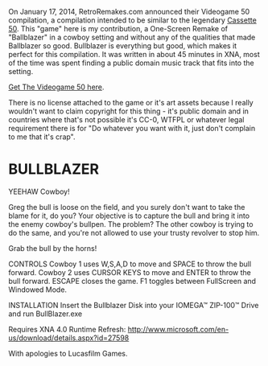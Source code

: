 On January 17, 2014, RetroRemakes.com announced their Videogame 50 compilation, a compilation intended to be similar to the legendary [Cassette 50](http://en.wikipedia.org/wiki/Cassette_50). This "game" here is my contribution, a One-Screen Remake of "Ballblazer" in a cowboy setting and without any of the qualities that made Ballblazer so good. Bullblazer is everything but good, which makes it perfect for this compilation. It was written in about 45 minutes in XNA, most of the time was spent finding a public domain music track that fits into the setting.

[Get The Videogame 50 here](http://retroremakes.com/nostalgia/2014/03/02/the-videogame-50/).


There is no license attached to the game or it's art assets because I really wouldn't want to claim copyright for this thing - it's public domain and in countries where that's not possible it's CC-0, WTFPL or whatever legal requirement there is for "Do whatever you want with it, just don't complain to me that it's crap".
 
# BULLBLAZER
YEEHAW Cowboy!

Greg the bull is loose on the field, and you surely don't want to take the blame for it, do you?
Your objective is to capture the bull and bring it into the enemy cowboy's bullpen.
The problem? The other cowboy is trying to do the same, and you're not allowed to use your trusty revolver to stop him.

Grab the bull by the horns!

CONTROLS
Cowboy 1 uses W,S,A,D to move and SPACE to throw the bull forward.
Cowboy 2 uses CURSOR KEYS to move and ENTER to throw the bull forward.
ESCAPE closes the game.
F1 toggles between FullScreen and Windowed Mode.

INSTALLATION
Insert the Bullblazer Disk into your IOMEGA™ ZIP-100™ Drive and run BullBlazer.exe

Requires XNA 4.0 Runtime Refresh:
http://www.microsoft.com/en-us/download/details.aspx?id=27598

With apologies to Lucasfilm Games.